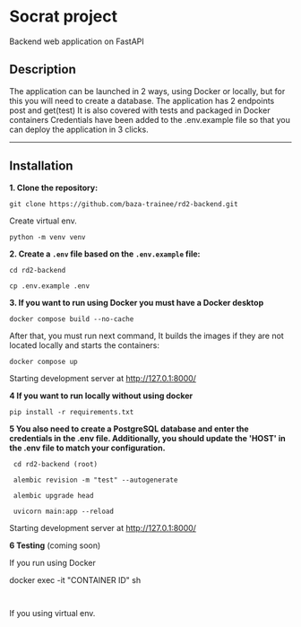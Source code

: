 # Socrat project
Backend web application on FastAPI 

## Description
The application can be launched in 2 ways, using Docker or locally, but for this you will need to create a database.
The application has 2 endpoints post and get(test) 
It is also covered with tests and packaged in Docker containers
Credentials have been added to the .env.example file so that you can deploy the application in 3 clicks.

---
## Installation
**1. Clone the repository:**

   ```shell
   git clone https://github.com/baza-trainee/rd2-backend.git
   ```

  Create virtual env.

   ```shell
   python -m venv venv
   ```

**2. Create a `.env` file based on the `.env.example` file:**

   ```shell
   cd rd2-backend
   ```

   ```shell
   cp .env.example .env
   ```
**3. If you want to run using Docker you must have a Docker desktop**
  
   ```shell
   docker compose build --no-cache
   ```
   
   After that, you must run next command, It builds the images if they are not located locally and starts the containers:

   ```shell
   docker compose up
   ```
   Starting development server at  http://127.0.1:8000/
  
	
**4 If you want to run locally without using docker**

   ```shell
   pip install -r requirements.txt
   ```
**5 You also need to create a PostgreSQL database and enter the credentials in the .env file.
 Additionally, you should update the 'HOST' in the .env file  to match your configuration.**

  ```shell
   cd rd2-backend (root)
   ```

  ```shell
   alembic revision -m "test" --autogenerate

   ```

  ```shell
   alembic upgrade head
   ```

  ```shell
   uvicorn main:app --reload
   ```
  Starting development server at  http://127.0.1:8000/

**6 Testing** (coming soon)

If you run using Docker

docker exec -it "CONTAINER ID" sh

```shell


```

If you using virtual env. 

```shell


```
